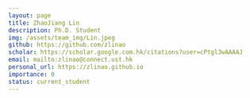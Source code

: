 ```yaml
---
layout: page
title: ZhaoJiang Lin
description: Ph.D. Student
img: /assets/team_img/Lin.jpeg
github: https://github.com/zlinao
scholar: https://scholar.google.com.hk/citations?user=cPtgl3wAAAAJ
email: mailto:zlinao@connect.ust.hk
personal_url: https://zlinao.github.io
importance: 0
status: current_student
---
```

